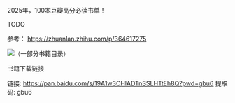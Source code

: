 2025年，100本豆瓣高分必读书单！

TODO

参考： https://zhuanlan.zhihu.com/p/364617275




![（一部分书籍目录）](https://javapub-common-oss.oss-cn-beijing.aliyuncs.com/javapub/202410171431455.png)


书籍下载链接

链接: https://pan.baidu.com/s/19A1w3CHlADTnSSLHTtEh8Q?pwd=gbu6 提取码: gbu6 


